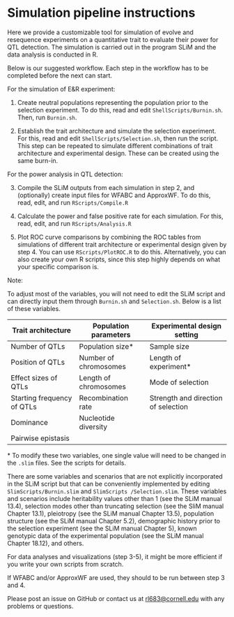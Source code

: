# Simulation pipeline instructions	

Here we provide a customizable tool for simulation of evolve and resequence experiments on a quantitative trait to evaluate their power for QTL detection. The simulation is carried out in the program SLiM and the data analysis is conducted in R.

Below is our suggested workflow. Each step in the workflow has to be completed before the next can start.

For the simulation of E&R experiment:

1.	Create neutral populations representing the population prior to the selection experiment. To do this, read and edit `ShellScripts/Burnin.sh`. Then, run `Burnin.sh`.

2.	Establish the trait architecture and simulate the selection experiment. For this, read and edit `ShellScripts/Selection.sh`, then run the script. This step can be repeated to simulate different combinations of trait architecture and experimental design. These can be created using the same burn-in.

For the power analysis in QTL detection:

3.	Compile the SLiM outputs from each simulation in step 2, and (optionally) create input files for WFABC and ApproxWF. To do this, read, edit, and run `RScripts/Compile.R`

4.	Calculate the power and false positive rate for each simulation. For this, read, edit, and run `RScripts/Analysis.R`

5.	Plot ROC curve comparisons by combining the ROC tables from simulations of different trait architecture or experimental design given by step 4. You can use `RScripts/PlotROC.R` to do this. Alternatively, you can also create your own R scripts, since this step highly depends on what your specific comparison is.

Note: 

To adjust most of the variables, you will not need to edit the SLiM script and can directly input them through `Burnin.sh` and `Selection.sh`. Below is a list of these variables.

|Trait architecture	|Population parameters	|Experimental design setting|
|---|---|---|
|Number of QTLs	|Population size*	|Sample size|
|Position of QTLs	|Number of chromosomes	|Length of experiment*|
|Effect sizes of QTLs	|Length of chromosomes	|Mode of selection|
|Starting frequency of QTLs	|Recombination rate	|Strength and direction of selection|
|Dominance	|Nucleotide diversity	| |
|Pairwise epistasis	|	| |

\* To modify these two variables, one single value will need to be changed in the `.slim` files. See the scripts for details. 

There are some variables and scenarios that are not explicitly incorporated in the SLiM script but that can be conveniently implemented by editing `SlimScripts/Burnin.slim` and `SlimScripts /Selection.slim`. These variables and scenarios include heritability values other than 1 (see the SLiM manual 13.4), selection modes other than truncating selection (see the SliM manual Chapter 13.1), pleiotropy (see the SLiM manual Chapter 13.5), population structure (see the SLiM manual Chapter 5.2), demographic history prior to the selection experiment (see the SLiM manual Chapter 5), known genotypic data of the experimental population (see the SLiM manual Chapter 18.12), and others.

For data analyses and visualizations (step 3-5), it might be more efficient if you write your own scripts from scratch. 

If WFABC and/or ApproxWF are used, they should to be run between step 3 and 4. 

Please post an issue on GitHub or contact us at rl683@cornell.edu with any problems or questions.
